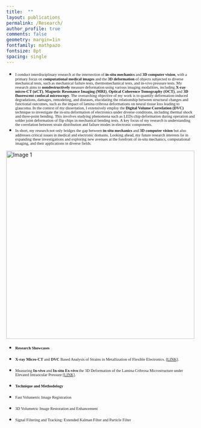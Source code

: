 ```yaml
---
title:  ""
layout: publications
permalink: /Research/
author_profile: true
comments: false
geometry: margin=1in
fontfamily: mathpazo
fontsize: 8pt
spacing: single
---
```


- <span style="font-family:Times New Roman; font-size:0.75em;"> I conduct interdisciplinary research at the intersection of <b>in-situ mechanics</b> and <b>3D computer vision</b>, with a primary focus on <b>computational medical images</b> and the <b>3D deformation</b> of objects subjected to diverse mechanical tests, such as mechanical failure tests, thermomechanical tests, and in-vivo pressure tests. My research aims to <b>nondestructively</b> measure deformation using various imaging modalities, including <b>X-ray micro-CT (uCT)</b>, <b>Magnetic Resonance Imaging (MRI)</b>, <b>Optical Coherence Tomography (OCT)</b>, and <b>3D fluorescent confocal microscopy</b>. The overarching objective of my work is to quantify deformation-induced degradations, damages, remodeling, and diseases, elucidating the relationship between structural changes and functional outcomes, such as the impact of lamina cribrosa deformations on neural tissue loss leading to glaucoma. In the context of my dissertation, I extensively employ the <b>Digital Volume Correlation (DVC)</b> technique to investigate the in-situ deformation of electronics under diverse conditions, including thermal shock and three-point bending. This involves studying phenomena such as LEDs chip deformation during operation and solder joint deformation of flip chips in mechanical bending tests. A key focus of my research is understanding the correlation between strain distribution and failure modes in electronic components.  </span>
- <span style="font-family:Times New Roman; font-size:0.75em;"> In short, my research not only bridges the gap between <b>in-situ mechanics</b> and <b>3D computer vision</b> but also addresses critical issues in medical and electronic domains. Looking ahead, my future research interests lie in expanding these investigations and exploring new avenues at the forefront of in-situ mechanics, computational imaging, and their applications in diverse fields.</span>

<img src="https://raw.githubusercontent.com/jzw0025/jzw0025.github.io/main/_imgs/deformable_subset_match1.gif" width=500 height=500 alt="Image 1">

- <span style="font-family:Times New Roman; font-size:0.75em;"> <b> Research Showcases </b> </span>
- <span style="font-family:Times New Roman; font-size:0.75em;"> <b>X-ray Micro-CT</b> and <b>DVC</b> Based Analysis of Strains in Metallization of Flexible Electronics. <a href="https://docs.google.com/viewer?url=https://raw.githubusercontent.com/jzw0025/jzw0025.github.io/main/_pdfs/p1.pdf">[LINK]</a>.</span>
- <span style="font-family:Times New Roman; font-size:0.75em;"> Measuring <b>In-vivo</b> and <b>In-situ Ex-vivo</b> the 3D Deformation of the Lamina Cribrosa Microstructure under Elevated Intraocular Pressure <a href="https://docs.google.com/viewer?url=https://raw.githubusercontent.com/jzw0025/jzw0025.github.io/main/_pdfs/p2.pdf">[LINK]</a>.</span>

- <span style="font-family:Times New Roman; font-size:0.75em;"> <b>Technique and Methodology</b> </span>
- <span style="font-family:Times New Roman; font-size:0.75em;"> Fast Volumetric Image Registration </span>
- <span style="font-family:Times New Roman; font-size:0.75em;"> 3D Volumetric Image Restoration and Enhancement </span>
- <span style="font-family:Times New Roman; font-size:0.75em;"> Signal Filtering and Tracking: Extended Kalman Filter and Particle Filter </span>
